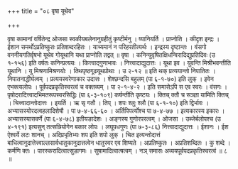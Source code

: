 +++
title = "०८ वृषा यूथेव"

+++

वृषा कामानां वर्षितेन्द्र ओजसा स्वकीयबलेनानुग्रहीतुं कृष्टीर्मनु । ष्यानियर्ति । प्राप्नोति । कीदृश इन्द्रः । ईशान समर्थोऽप्रतिष्कुतः प्रतिशब्दरहितः । याच्यमानं न परिहरतीत्यर्थः । इन्द्रस्य दृष्टान्तः । वंसगो वननीयगतिर्वृषभो यूथेव गोयूथानि यथा प्राप्नोति तद्वत् ॥ वृषा । कनिन्युवृषितक्षिधन्विरादिद्युप्रतिदिवः (उ १-१५६) इति वर्षतः कनिन्प्रत्ययः । कित्त्वाद्गुणाभावः । नित्त्वादाद्युदात्तः । यूथा इव । युवन्ति मिश्रीभवन्तीति यूथानि । यु मिश्रणामिश्रणयोः । तिथपृष्ठगूढयूथप्रोथाः । उ २-१२ ॥ इति थक् प्रत्ययान्तो निपातितः । निपातनाद्धीर्घत्वम् । प्रत्ययस्वरेणाकार उदात्तः । शेश्छन्दसि बहुलम् (पा ६-१-७०) इति लुक् । इवेन एभक्त्यलोपः । पूर्वपदप्रकृतिस्वरत्वं च वक्तव्यम् । पा २-१-४-२ । इति समासेऽपि स एव स्वरः । वंसगः । पृषोदरादित्त्वादभिमतरूपस्वरसिद्धिः (पा ६-३-१०९) कर्षन्तीति कृष्टयः । क्तिच् क्तौ च सञ्ज्ञा यामिति क्तिच् । चित्त्वादान्तोदात्तः । इयर्ति । ऋ सृ गतौ । तिप् । शपः श्लुः श्लौ (पा ६-१-१०) इति द्विर्भावः । अभ्यासस्योरदत्वहलादिशेषौ । पा ७-४-६६-६० । अर्तिपिपर्त्योश्च पा ७-४-७७ । इत्यकारस्य इकारः । अभ्यासस्यासवर्णे (पा ६-४-७८) इतीयङादेशः । अङ्गस्य गुणोरपरत्वम् । ओजसा । उब्जेर्बलोपश्च (उ ४-१९१) इत्यसुन् तत्सन्नियोगेन बकार लोपः । लघूपधगुणः (पा ७-३-८६) नित्त्वादाद्युदात्तः । ईशानः । ईश ऐश्वर्ये लटः शानच् । अदिप्रभृतिभ्यः शप इति शपो लुक् । चित इत्यन्तोदात्तं बाधित्वानुदात्तेत्त्वाल्लसार्वधातुकानुदात्तत्वेन धातुस्वर एव शिष्यते । अप्रतिष्कुतः । अप्रतिशब्दितः । कु शब्दे । कर्मणि क्तः । पारस्करादित्वात्सुडागमः । सुषामादित्वात्षत्वम् । नञ् समासः अव्ययपूर्वपदप्रकृतिस्वरत्वं ॥ ८ ॥